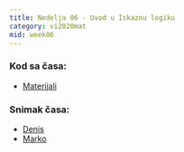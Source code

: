 ```yaml
---
title: Nedelja 06 - Uvod u Iskaznu logiku
category: vi2020mat
mid: week06
---
```


### Kod sa časa:

- <a target="_blank" href="https://github.com/matfvi/vi/tree/master/2020.2021/06_Logika_Uvod">Materijali</a>

### Snimak časa:
  - <a target="_blank" href="#">Denis</a>
  - <a target="_blank" href="https://youtu.be/rSwd_huDEEY">Marko</a>

